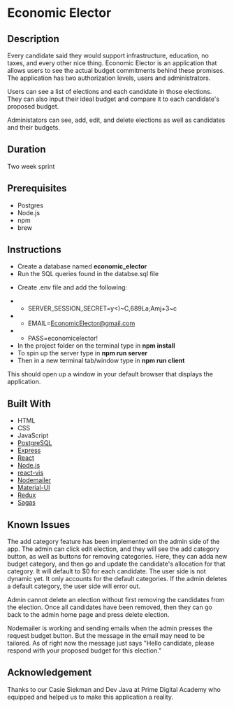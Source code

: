 # Economic Elector

## Description

Every candidate said they would support infrastructure, education, no taxes, and every other nice thing. Economic Elector is an application that allows users to see the actual budget commitments behind these promises. The application has two authorization levels, users and administrators.

Users can see a list of elections and each candidate in those elections. They can also input their ideal budget and compare it to each candidate's proposed budget.

Administators can see, add, edit, and delete elections as well as candidates and their budgets.

## Duration

Two week sprint

## Prerequisites

- Postgres
- Node.js
- npm
- brew

## Instructions

* Create a database named **economic_elector**
* Run the SQL queries found in the databse.sql file
- Create .env file and add the following:
* * SERVER_SESSION_SECRET=y<)~C,689La;Amj\+3~c
* * EMAIL=EconomicElector@gmail.com
* * PASS=economicelector!
* In the project folder on the terminal type in **npm install**
* To spin up the server type in **npm run server**
* Then in a new terminal tab/window type in **npm run client**

This should open up a window in your default browser that displays the application.

## Built With

* HTML
* CSS
* JavaScript
* [PostgreSQL](https://www.postgresql.org/)
* [Express](https://expressjs.com/)
* [React](https://reactjs.org/)
* [Node.js](https://nodejs.org/en/)
* [react-vis](https://uber.github.io/react-vis/)
* [Nodemailer](https://nodemailer.com/about/)
* [Material-UI](https://material-ui.com/)
* [Redux](https://redux.js.org/)
* [Sagas](https://redux-saga.js.org/)

## Known Issues
The add category feature has been implemented on the admin side of the app. The admin can click edit election, and they will see the add category button, as well as buttons for removing categories. Here, they can adda new budget category, and then go and update the candidate's allocation for that category. It will default to $0 for each candidate. The user side is not dynamic yet. It only accounts for the default categories. If the admin deletes a default category, the user side will error out. 

Admin cannot delete an election without first removing the candidates from the election. Once all candidates have been removed, then they can go back to the admin home page and press delete election. 

Nodemailer is working and sending emails when the admin presses the request budget button. But the message in the email may need to be tailored. As of right now the message just says "Hello candidate, please respond with your proposed budget for this election."
## Acknowledgement

Thanks to our Casie Siekman and Dev Java at Prime Digital Academy who equipped and helped us to make this application a reality.
